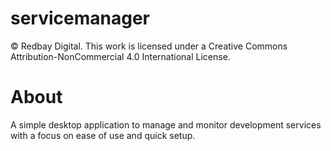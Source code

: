 # servicemanager

© Redbay Digital. This work is licensed under a Creative Commons Attribution-NonCommercial 4.0 International License.

# About
A simple desktop application to manage and monitor development services with a focus on ease of use and quick setup.

